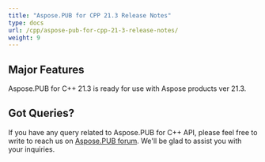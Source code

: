 ```yaml
---
title: "Aspose.PUB for CPP 21.3 Release Notes"
type: docs
url: /cpp/aspose-pub-for-cpp-21-3-release-notes/
weight: 9
---
```


## Major Features
Aspose.PUB for C++ 21.3 is ready for use with Aspose products ver 21.3.

## Got Queries?
If you have any query related to Aspose.PUB for C++ API, please feel free to write to reach us on [Aspose.PUB forum](https://forum.aspose.com/c/pub/). We'll be glad to assist you with your inquiries.
